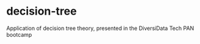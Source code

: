# decision-tree
Application of decision tree theory, presented in the DiversiData Tech PAN bootcamp
